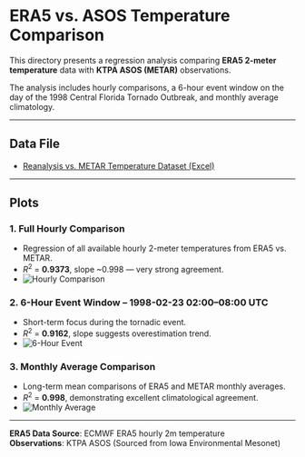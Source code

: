 # ERA5 vs. ASOS Temperature Comparison

This directory presents a regression analysis comparing **ERA5 2-meter temperature** data with **KTPA ASOS (METAR)** observations.

The analysis includes hourly comparisons, a 6-hour event window on the day of the 1998 Central Florida Tornado Outbreak, and monthly average climatology.

---

## Data File

- [Reanalysis vs. METAR Temperature Dataset (Excel)](Reanalysis_2mT_KTPA_1998.xlsx)

---

## Plots

### 1. Full Hourly Comparison
- Regression of all available hourly 2-meter temperatures from ERA5 vs. METAR.
- $R^2$ = **0.9373**, slope ~0.998 — very strong agreement.
- ![Hourly Comparison](Hourly_Regression_Full.png)

### 2. 6-Hour Event Window – 1998-02-23 02:00–08:00 UTC
- Short-term focus during the tornadic event.
- $R^2$ = **0.9162**, slope suggests overestimation trend.
- ![6-Hour Event](Hourly_Regression_EventWindow.png)

### 3. Monthly Average Comparison
- Long-term mean comparisons of ERA5 and METAR monthly averages.
- $R^2$ = **0.998**, demonstrating excellent climatological agreement.
- ![Monthly Average](Monthly_Regression.png)

---

**ERA5 Data Source**: ECMWF ERA5 hourly 2m temperature  
**Observations**: KTPA ASOS (Sourced from Iowa Environmental Mesonet)
